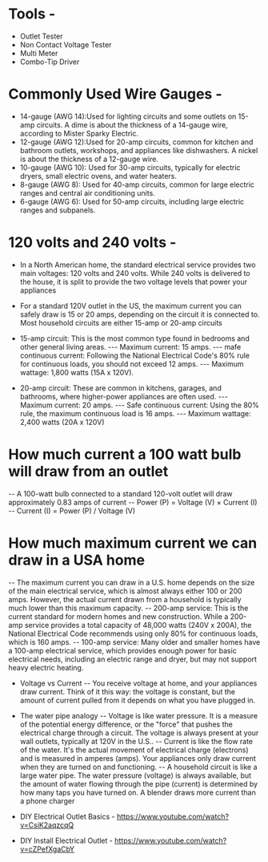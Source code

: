 # Tools - 
- Outlet Tester
- Non Contact Voltage Tester
- Multi Meter
- Combo-Tip Driver

# Commonly Used Wire Gauges -
- 14-gauge (AWG 14):Used for lighting circuits and some outlets on 15-amp circuits. A dime is about the thickness of a 14-gauge wire, according to Mister Sparky Electric. 
- 12-gauge (AWG 12):Used for 20-amp circuits, common for kitchen and bathroom outlets, workshops, and appliances like dishwashers. A nickel is about the thickness of a 12-gauge wire. 
- 10-gauge (AWG 10): Used for 30-amp circuits, typically for electric dryers, small electric ovens, and water heaters. 
- 8-gauge (AWG 8): Used for 40-amp circuits, common for large electric ranges and central air conditioning units. 
- 6-gauge (AWG 6): Used for 50-amp circuits, including large electric ranges and subpanels. 

# 120 volts and 240 volts -
- In a North American home, the standard electrical service provides two main voltages: 120 volts and 240 volts. While 240 volts is delivered to the house, it is split to provide the two voltage levels that power your appliances

- For a standard 120V outlet in the US, the maximum current you can safely draw is 15 or 20 amps, depending on the circuit it is connected to. Most household circuits are either 15-amp or 20-amp circuits

- 15-amp circuit: This is the most common type found in bedrooms and other general living areas.
--- Maximum current: 15 amps.
--- mafe continuous current: Following the National Electrical Code's 80% rule for continuous loads, you should not exceed 12 amps.
--- Maximum wattage: 1,800 watts (15A x 120V).

- 20-amp circuit: These are common in kitchens, garages, and bathrooms, where higher-power appliances are often used.
--- Maximum current: 20 amps.
--- Safe continuous current: Using the 80% rule, the maximum continuous load is 16 amps.
--- Maximum wattage: 2,400 watts (20A x 120V)

# How much current a 100 watt bulb will draw from an outlet 
-- A 100-watt bulb connected to a standard 120-volt outlet will draw approximately 0.83 amps of current
-- Power (P) = Voltage (V) × Current (I)
-- Current (I) = Power (P) / Voltage (V) 

# How much maximum current we can draw in a USA home 
-- The maximum current you can draw in a U.S. home depends on the size of the main electrical service, which is almost always either 100 or 200 amps. However, the actual current drawn from a household is typically much lower than this maximum capacity. 
-- 200-amp service: This is the current standard for modern homes and new construction. While a 200-amp service provides a total capacity of 48,000 watts (240V x 200A), the National Electrical Code recommends using only 80% for continuous loads, which is 160 amps.
-- 100-amp service: Many older and smaller homes have a 100-amp electrical service, which provides enough power for basic electrical needs, including an electric range and dryer, but may not support heavy electric heating. 


- Voltage vs Current
-- You receive voltage at home, and your appliances draw current. Think of it this way: the voltage is constant, but the amount of current pulled from it depends on what you have plugged in.

- The water pipe analogy
-- Voltage is like water pressure. It is a measure of the potential energy difference, or the "force" that pushes the electrical charge through a circuit. The voltage is always present at your wall outlets, typically at 120V in the U.S..
-- Current is like the flow rate of the water. It's the actual movement of electrical charge (electrons) and is measured in amperes (amps). Your appliances only draw current when they are turned on and functioning.
-- A household circuit is like a large water pipe. The water pressure (voltage) is always available, but the amount of water flowing through the pipe (current) is determined by how many taps you have turned on. A blender draws more current than a phone charger













- DIY Electrical Outlet Basics - https://www.youtube.com/watch?v=CsiK2aqzcqQ
- DIY Install Electrical Outlet - https://www.youtube.com/watch?v=cZPefXgaCbY 
